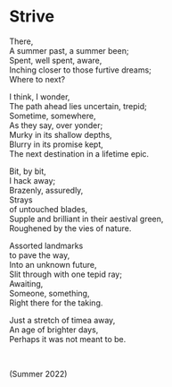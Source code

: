 # Strive

There,  
A summer past, a summer been;  
Spent, well spent, aware,  
Inching closer to those furtive dreams;  
Where to next?  

I think, I wonder,  
The path ahead lies uncertain, trepid;  
Sometime, somewhere,  
As they say, over yonder;  
Murky in its shallow depths,  
Blurry in its promise kept,  
The next destination in a lifetime epic.  

Bit, by bit,  
I hack away;  
Brazenly, assuredly,  
Strays  
of untouched blades,  
Supple and brilliant in their aestival green,  
Roughened by the vies of nature.  

Assorted landmarks  
to pave the way,  
Into an unknown future,  
Slit through with one tepid ray;  
Awaiting,  
Someone, something,  
Right there for the taking.  

Just a stretch of timea away,  
An age of brighter days,  
Perhaps it was not meant to be.  


<br>


(Summer 2022)
